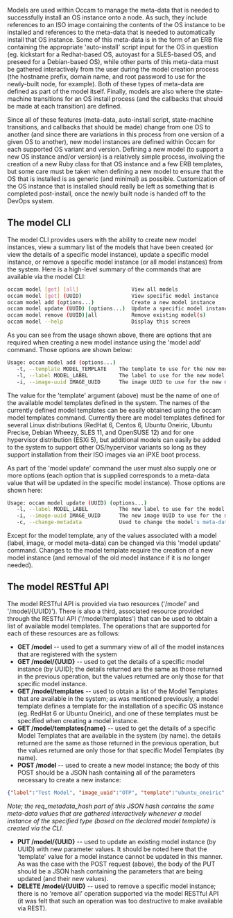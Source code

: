 Models are used within Occam to manage the meta-data that is needed to successfully install an OS instance onto a node.  As such, they include references to an ISO image containing the contents of the OS instance to be installed and references to the meta-data that is needed to automatically install that OS instance.  Some of this meta-data is in the form of an ERB file containing  the appropriate 'auto-install' script input for the OS in question (eg. kickstart for a Redhat-based OS, autoyast for a SLES-based OS, and preseed for a Debian-based OS), while other parts of this meta-data must be gathered interactively from the user during the model creation process (the hostname prefix, domain name, and root password to use for the newly-built node, for example).  Both of these types of meta-data are defined as part of the model itself.  Finally, models  are also where the state-machine transitions for an OS install process (and the callbacks that should be made at each transition) are defined.

Since all of these features (meta-data, auto-install script, state-machine transitions, and callbacks that should be made) change from one OS to another (and since there are variations in this process from one version of a given OS to another), new model instances are defined within Occam for each supported OS variant and version.  Defining a new model (to support a new OS instance and/or version) is a relatively simple process, involving the creation of a new Ruby class for that OS instance and a few ERB templates, but some care must be taken when defining a new model to ensure that the OS that is installed is as generic (and minimal) as possible.  Customization of the OS instance that is installed should really be left as something that is completed post-install, once the newly built node is handed off to the DevOps system.

## The model CLI

The model CLI provides users with the ability to create new model instances, view a summary list of the models that have been created (or view the details of a specific model instance), update a specific model instance, or remove a specific model instance (or all model instances) from the system.  Here is a high-level summary of the commands that are available via the model CLI:
```bash
occam model [get] [all]                 View all models
occam model [get] (UUID)                View specific model instance
occam model add (options...)            Create a new model instance
occam model update (UUID) (options...)  Update a specific model instance
occam model remove (UUID)|all           Remove existing model(s)
occam model --help                      Display this screen
```
As you can see from the usage shown above, there are options that are required when creating a new model instance using the 'model add' command.  Those options are shown below:
```bash
Usage: occam model add (options...)
   -t, --template MODEL_TEMPLATE    The template to use for the new model.
   -l, --label MODEL_LABEL          The label to use for the new model.
   -i, --image-uuid IMAGE_UUID      The image UUID to use for the new model.
```
The value for the 'template' argument (above) must be the name of one of the available model templates defined in the system.  The names of the currently defined model templates can be easily obtained using the  occam model templates command.  Currently there are model templates defined for several Linux distributions (RedHat 6, Centos 6, Ubuntu Oneiric, Ubuntu Precise, Debian Wheezy, SLES 11, and OpenSUSE 12) and for one hypervisor distribution (ESXi 5), but additional models can easily be added to the system to support other OS/hypervisor variants so long as they support installation from their ISO images via an iPXE boot process.

As part of the 'model update' command the user must also supply one or more options (each option that is supplied corresponds to a meta-data value that will be updated in the specific model instance).  Those options are shown here:
```bash
Usage: occam model update (UUID) (options...)
   -l, --label MODEL_LABEL          The new label to use for the model.
   -i, --image-uuid IMAGE_UUID      The new image UUID to use for the model.
   -c, --change-metadata            Used to change the model's meta-data
```
Except for the model template, any of the values associated with a model (label, image, or model meta-data) can be changed via this 'model update' command.  Changes to the model template require the creation of a new model instance (and removal of the old model instance if it is no longer needed).

## The model RESTful API

The model RESTful API is provided via two resources ('/model' and '/model/{UUID}').  There is also a third, associated resource provided through the RESTful API ('/model/templates') that can be used to obtain a list of available model templates.  The operations that are supported for each of these resources are as follows:

* **GET /model** -- used to get a summary view of all of the model instances that are registered with the system
* **GET /model/{UUID}** -- used to get the details of a specific model instance (by UUID); the details returned are the same as those returned in the previous operation, but the values returned are only those for that specific model instance.
* **GET /model/templates** -- used to obtain a list of the Model Templates that are available in the system; as was mentioned previously, a model template defines a template for the installation of a specific OS instance (eg. RedHat 6 or Ubuntu Oneiric), and one of these templates must be specified when creating a model instance.
* **GET /model/templates{name}** -- used to get the details of a specific Model Templates that are available in the system (by name). the details returned are the same as those returned in the previous operation, but the values returned are only those for that specific Model Templates (by name).
* **POST /model** -- used to create a new model instance; the body of this POST should be a JSON hash containing all of the parameters necessary to create a new instance:
```json
{"label":"Test Model", "image_uuid":"OTP", "template":"ubuntu_oneiric", "req_metadata_hash":{"hostname_prefix":"test","domainname":"testdomain.com","root_password":"test4321"}}
```
*Note; the req_metadata_hash part of this JSON hash contains the same meta-data values that are gathered interactively whenever a model instance of the specified type (based on the declared model template) is created via the CLI.*
* **PUT /model/{UUID}** -- used to update an existing model instance (by UUID) with new parameter values. It should be noted here that the 'template' value for a model instance cannot be updated in this manner. As was the case with the POST request (above), the body of the PUT should be a JSON hash containing the parameters that are being updated (and their new values).
* **DELETE /model/{UUID}** -- used to remove a specific model instance; there is no 'remove all' operation supported via the model RESTful API (it was felt that such an operation was too destructive to make available via REST).
